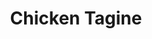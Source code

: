 ---
title: "Chicken Tagine"
description: "Experience the rich flavors of Moroccan cuisine with this aromatic Chicken Tagine. Infused with the tartness of preserved lemons and the distinct taste of olives, this dish is a feast for the senses."

pubDate: 2024-01-08

image: "../../images/chicken-tagine.avif"
imageAlt: "Colorful and fragrant Chicken Tagine with Kalamata olives, cracked green olives, and slices of preserved lemons"

cookingTime: 60

steps:
  - title: "Marinate the Chicken"
    actions:
      - "In a large bowl, combine the cumin, coriander, paprika, ginger, turmeric, salt, and pepper."
      - "Add the chicken thighs and coat them with the spice mixture."
  - title: "Brown the Chicken"
    actions:
      - "In a tagine pot or heavy-bottomed pan, heat 2 tablespoons of olive oil over medium heat."
      - "Add the chicken and brown on both sides."
      - "Remove the chicken and set aside."
  - title: "Sauté Aromatics"
    actions:
      - "In the same pot, add the remaining tablespoon of olive oil."
      - "Sauté the onions and garlic until soft and translucent."
  - title: "Simmer the Chicken"
    actions:
      - "Return the chicken to the pot and add the chicken stock."
      - "Cover and simmer on low heat for about 40 minutes, or until the chicken is cooked through."
  - title: "Add Final Ingredients"
    actions:
      - "Add the Kalamata olives, cracked green olives, and preserved lemons to the pot."
      - "Cover and simmer for an additional 10 minutes."
  - title: "Garnish and Serve"
    actions:
      - "Check seasoning and adjust if necessary."
      - "Garnish with chopped cilantro or parsley before serving."
  - title: "Voilà!"
    actions:
      - "Indulge in your creation and savor the moment. Bon appétit!"

ingredients:
  - title: ""
    items:
      - quantity: "4"
        name: "chicken thighs, bone-in and skin-on"
      - quantity: "2"
        name: "teaspoons ground cumin"
      - quantity: "2"
        name: "teaspoons ground coriander"
      - quantity: "2"
        name: "teaspoons paprika"
      - quantity: "1"
        name: "teaspoon ground ginger"
      - quantity: "1"
        name: "teaspoon turmeric"
      - quantity: ""
        name: "Salt and freshly ground black pepper to taste"
      - quantity: "3"
        name: "tablespoons olive oil, divided"
      - quantity: "1"
        name: "large onion, finely chopped" 
      - quantity: "3"
        name: "garlic cloves, minced" 
      - quantity: "1"
        name: "cup chicken stock" 
      - quantity: "1/2"
        name: "cup Kalamata olives, pitted"
      - quantity: "1/2"
        name: "cup cracked green olives, pitted" 
      - quantity: "1/4"
        name: "cup preserved lemon peel, thinly sliced" 
      - quantity: ""
        name: "Fresh cilantro or parsley, chopped (for garnish)"  
        
recipeNotes: [
  "Marinating Time: For deeper flavors, marinate the chicken overnight in the refrigerator with the spices, garlic, and a bit of olive oil.",
  "If you have a traditional tagine pot, use it to cook the dish. Otherwise, a heavy-bottomed pot or Dutch oven will work just fine.",
  "This dish is traditionally served with couscous, but it can also be enjoyed with bread or rice.",
  "Preserved Lemons: If you can’t find preserved lemons, use fresh lemon zest and a little extra salt as a substitute.",
  "Be careful with salt as olives and preserved lemons are already salty.",
  "Chicken tagine can be made ahead of time; in fact, it tastes even better the next day as the flavors meld."
]

tags: ["main", "chicken", "moroccan"]

slug: chicken-tagine
---